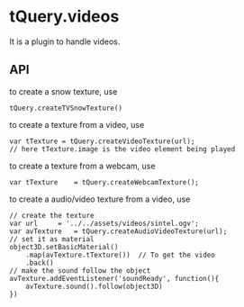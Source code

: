 # tQuery.videos

It is a plugin to handle videos.


## API

to create a snow texture, use
```
tQuery.createTVSnowTexture()
```

to create a texture from a video, use
```
var tTexture = tQuery.createVideoTexture(url);
// here tTexture.image is the video element being played
```

to create a texture from a webcam, use
```
var tTexture	= tQuery.createWebcamTexture();
```

to create a audio/video texture from a video, use
```
// create the texture
var url		= '../../assets/videos/sintel.ogv';
var avTexture	= tQuery.createAudioVideoTexture(url);
// set it as material
object3D.setBasicMaterial()
	.map(avTexture.tTexture())	// To get the video 
	.back()
// make the sound follow the object
avTexture.addEventListener('soundReady', function(){
	avTexture.sound().follow(object3D)
})
```